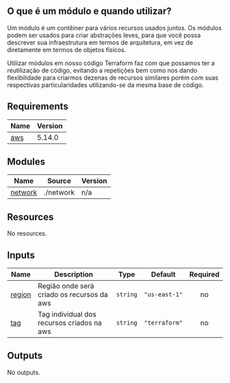 <!-- BEGIN_TF_DOCS -->

## O que é um módulo e quando utilizar?
Um módulo é um contêiner para vários recursos usados juntos. Os módulos podem ser usados para criar abstrações leves, para que você possa descrever sua infraestrutura em termos de arquitetura, em vez de diretamente em termos de objetos físicos.

Utilizar módulos em nosso código Terraform faz com que possamos ter a reutilização de código, evitando a repetições bem como nos dando flexibilidade para criarmos dezenas de recursos similares porém com suas respectivas particularidades utilizando-se da mesma base de código.

## Requirements

| Name | Version |
|------|---------|
| <a name="requirement_aws"></a> [aws](#requirement\_aws) | 5.14.0 |



## Modules

| Name | Source | Version |
|------|--------|---------|
| <a name="module_network"></a> [network](#module\_network) | ./network | n/a |

## Resources

No resources.

## Inputs

| Name | Description | Type | Default | Required |
|------|-------------|------|---------|:--------:|
| <a name="input_region"></a> [region](#input\_region) | Região onde será criado os recursos da aws | `string` | `"us-east-1"` | no |
| <a name="input_tag"></a> [tag](#input\_tag) | Tag individual dos recursos criados na aws | `string` | `"terraform"` | no |

## Outputs

No outputs.
<!-- END_TF_DOCS -->